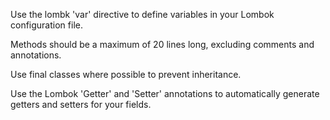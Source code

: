 Use the lombk 'var' directive to define variables in your Lombok configuration file.

Methods should be a maximum of 20 lines long, excluding comments and annotations.

Use final classes where possible to prevent inheritance.

Use the Lombok 'Getter' and 'Setter' annotations to automatically generate getters and setters for your fields.


